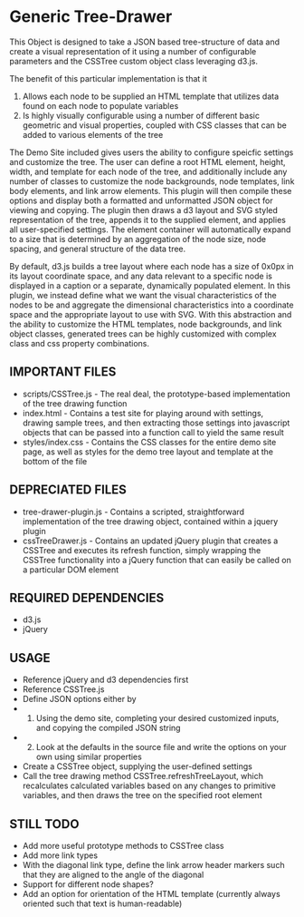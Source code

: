 Generic Tree-Drawer
===================
This Object is designed to take a JSON based tree-structure of data and create a visual representation of it using a number of configurable parameters and the CSSTree custom object class leveraging d3.js. 

The benefit of this particular implementation is that it

1.  Allows each node to be supplied an HTML template that utilizes data found on each node to populate variables
2.  Is highly visually configurable using a number of different basic geometric and visual properties, coupled with CSS classes that can be added to various elements of the tree

The Demo Site included gives users the ability to configure speicfic settings and customize the tree. The user can define a root HTML element, height, width, and template for each node of the tree, and additionally include any number of classes to customize the node backgrounds, node templates, link body elements, and link arrow elements. This plugin will then compile these options and display both a formatted and unformatted JSON object for viewing and copying. The plugin then draws a d3 layout and SVG styled representation of the tree, appends it to the supplied element, and applies all user-specified settings. The element container will automatically expand to a size that is determined by an aggregation of the node size, node spacing, and general structure of the data tree. 

By default, d3.js builds a tree layout where each node has a size of 0x0px in its layout coordinate space, and any data relevant to a specific node is displayed in a caption or a separate, dynamically populated element. In this plugin, we instead define what we want the visual characteristics of the nodes to be and aggregate the dimensional characteristics into a coordinate space and the appropriate layout to use with SVG. With this abstraction and the ability to customize the HTML templates, node backgrounds, and link object classes, generated trees can be highly customized with complex class and css property combinations.

IMPORTANT FILES
---------------
* scripts/CSSTree.js - The real deal, the prototype-based implementation of the tree drawing function
* index.html - Contains a test site for playing around with settings, drawing sample trees, and then extracting those settings into javascript objects that can be passed into a function call to yield the same result
* styles/index.css - Contains the CSS classes for the entire demo site page, as well as styles for the demo tree layout and template at the bottom of the file

DEPRECIATED FILES
-----------------
* tree-drawer-plugin.js - Contains a scripted, straightforward implementation of the tree drawing object, contained within a jquery plugin
* cssTreeDrawer.js - Contains an updated jQuery plugin that creates a CSSTree and executes its refresh function, simply wrapping the CSSTree functionality into a jQuery function that can easily be called on a particular DOM element


REQUIRED DEPENDENCIES
---------------------
* d3.js
* jQuery

USAGE
-----
* Reference jQuery and d3 dependencies first
* Reference CSSTree.js
* Define JSON options either by 
* 1. Using the demo site, completing your desired customized inputs, and copying the compiled JSON string
* 2. Look at the defaults in the source file and write the options on your own using similar properties
* Create a CSSTree object, supplying the user-defined settings
* Call the tree drawing method CSSTree.refreshTreeLayout, which recalculates calculated variables based on any changes to primitive variables, and then draws the tree on the specified root element

STILL TODO
------------
* Add more useful prototype methods to CSSTree class
* Add more link types
* With the diagonal link type, define the link arrow header markers such that they are aligned to the angle of the diagonal
* Support for different node shapes?
* Add an option for orientation of the HTML template (currently always oriented such that text is human-readable)
